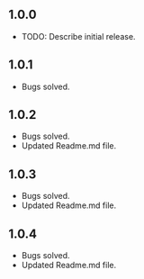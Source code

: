 ## 1.0.0

* TODO: Describe initial release.

## 1.0.1

* Bugs solved.

## 1.0.2

* Bugs solved.
* Updated Readme.md file.

## 1.0.3

* Bugs solved.
* Updated Readme.md file.

## 1.0.4

* Bugs solved.
* Updated Readme.md file.
